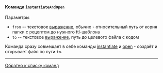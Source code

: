 #### Команда `instantiateAndOpen`

Параметры:

- `from` -- текстовое [выражение](/plugins/hh-geminio/docs/ru/EXPRESSIONS.md), 
  обычно - относительный путь от корня папки с рецептом до нужного ftl-шаблона
- `to` -- текстовое [выражение](/plugins/hh-geminio/docs/ru/EXPRESSIONS.md), 
  путь до целевого файла с кодом

Команда сразу совмещает в себе команды [instantiate](/plugins/hh-geminio/docs/ru/recipe_content/recipe_commands/INSTANTIATE.md) и 
[open](/plugins/hh-geminio/docs/ru/recipe_content/recipe_commands/OPEN.md) - создаёт и открывает файл по пути `to`.

--- 

[Обратно к списку команд](/plugins/hh-geminio/docs/ru/recipe_content/RECIPE.md)